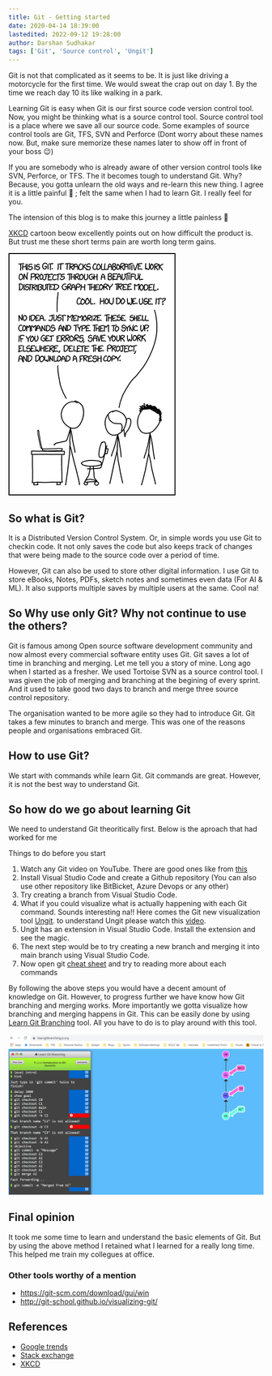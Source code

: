 ```yaml
---
title: Git - Getting started
date: 2020-04-14 18:39:00
lastedited: 2022-09-12 19:28:00
author: Darshan Sudhakar
tags: ['Git', 'Source control', 'Ungit']
---
```


Git is not that complicated as it seems to be. It is just like driving a motorcycle for the first time. We would sweat the crap out on day 1. By the time we reach day 10 its like walking in a park. 

Learning Git is easy when Git is our first source code version control tool. Now, you might be thinking what is a source control tool. Source control tool is a place where we save all our source code. Some examples of source control tools are Git, TFS, SVN and Perforce (Dont worry about these names now. But, make sure memorize these names later to show off in front of your boss :wink:)

If you are somebody who is already aware of other version control tools like SVN, Perforce, or TFS. The it becomes tough to understand Git. Why? Because, you gotta unlearn the old ways and re-learn this new thing. I agree it is a little painful :syringe: ; felt the same when I had to learn Git. I really feel for you. 

The intension of this blog is to make this journey a little painless :pill:

[XKCD](https://xkcd.com/) cartoon beow excellently points out on how difficult the product is. But trust me these short terms pain are worth long term gains.

![Difficult and amazing Git](./images/xkcd-git.png)

## So what is Git?

It is a Distributed Version Control System. Or, in simple words you use Git to checkin code. It not only saves the code but also keeps track of changes that were being made to the source code over a period of time. 

However, Git can also be used to store other digital information. I use Git to store eBooks, Notes, PDFs, sketch notes and sometimes even data (For AI & ML). It also supports multiple saves by multiple users at the same. Cool na!

## So Why use only Git? Why not continue to use the others?

Git is famous among Open source software development community and now almost every commercial software entity uses Git. Git saves a lot of time in branching and merging. Let me tell you a story of mine. Long ago when I started as a fresher. We used Tortoise SVN as a source control tool. I was given the job of merging and branching at the begining of every sprint. And it used to take good two days to branch and merge three source control repository. 

The organisation wanted to be more agile so they had to introduce Git. Git takes a few minutes to branch and merge. This was one of the reasons people and organisations embraced Git.

## How to use Git?

We start with commands while learn Git. Git commands are great. However, it is not the best way to understand Git.

## So how do we go about learning Git

We need to understand Git theoritically first. Below is the aproach that had worked for me

Things to do before you start

1. Watch any Git video on YouTube. There are good ones like from [this](https://youtu.be/IHaTbJPdB-s?t=527)
2. Install Visual Studio Code and create a Github repository (You can also use other repository like BitBicket, Azure Devops or any other)
3. Try creating a branch from Visual Studio Code.
4. What if you could visualize what is actually happening with each Git command. Sounds interesting na!! Here comes the Git new visualization tool [Ungit](https://github.com/FredrikNoren/ungit). to understand Ungit please watch this [video](https://youtu.be/hkBVAi3oKvo).
5. Ungit has an extension in Visual Studio Code. Install the extension and see the magic.
6. The next step would be to try creating a new branch and merging it into main branch using Visual Studio Code.
7. Now open git [cheat sheet](https://github.github.com/training-kit/) and try to reading more about each commands

By following the above steps you would have a decent amount of knowledge on Git. However, to progress further we have know how Git branching and merging works. More importantly we gotta visualize how branching and merging happens in Git. This can be easily done by using [Learn Git Branching](https://learngitbranching.js.org/) tool. All you have to do is to play around with this tool. 

![Learn Git branching](./images/learn-git-branching.png)

## Final opinion

It took me some time to learn and understand the basic elements of Git. But by using the above method I retained what I learned for a really long time. This helped me train my collegues at office.

### Other tools worthy of a mention

- <https://git-scm.com/download/gui/win>
- <http://git-school.github.io/visualizing-git/>

## References

- [Google trends](https://trends.google.com/trends/explore?date=all&geo=US&q=git,svn)
- [Stack exchange](https://softwareengineering.stackexchange.com/questions/136079/are-there-any-statistics-that-show-the-popularity-of-git-versus-svn)
- [XKCD](https://xkcd.com/)
